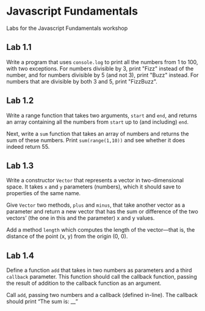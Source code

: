 # Javascript Fundamentals
Labs for the Javascript Fundamentals workshop

## Lab 1.1
Write a program that uses `console.log` to print all the numbers from 1 to 100, with two exceptions. For numbers divisible by 3, print "Fizz" instead of the number, and for numbers divisible by 5 (and not 3), print "Buzz" instead. For numbers that are divisible by both 3 and 5, print "FizzBuzz".

## Lab 1.2
Write a range function that takes two arguments, `start` and `end`, and returns an array containing all the numbers from `start` up to (and including) `end`.

Next, write a `sum` function that takes an array of numbers and returns the sum of these numbers. Print `sum(range(1,10))` and see whether it does indeed return 55.

## Lab 1.3
Write a constructor `Vector` that represents a vector in two-dimensional space. It takes `x` and `y` parameters (numbers), which it should save to properties of the same name.

Give `Vector` two methods, `plus` and `minus`, that take another vector as a parameter and return a new vector that has the sum or difference of the two vectors’ (the one in this and the parameter) x and y values.

Add a method `length` which computes the length of the vector—that is, the distance of the point (x, y) from the origin (0, 0).

## Lab 1.4
Define a function `add` that takes in two numbers as parameters and a third `callback` parameter. This function should call the callback function, passing the result of addition to the callback function as an argument.

Call `add`, passing two numbers and a callback (defined in-line). The callback should print “The sum is: __”
